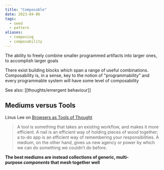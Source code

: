```yaml
---
title: "Composable"
date: 2023-04-06
tags:
  - seed
  - pattern
aliases:
  - composing
  - composability
---
```


The ability to freely combine smaller programmed artifacts into larger ones, to accomplish larger goals

There exist building blocks which span a range of useful combinations. Composability is, in a sense, key to the notion of "programmability" and every programmable system will have some level of composability

See also: [[thoughts/emergent behaviour]]

## Mediums versus Tools

Linus Lee on [Browsers as Tools of Thought](https://thesephist.com/posts/browser/)

> A tool is something that takes an existing workflow, and makes it more efficient. A nail is an efficient way of holding pieces of wood together; a to-do app is an efficient way of remembering your responsibilities. A medium, on the other hand, gives us new agency or power by which we can do something we couldn’t do before.

**The best mediums are instead collections of generic, multi-purpose *components* that mesh together well**
